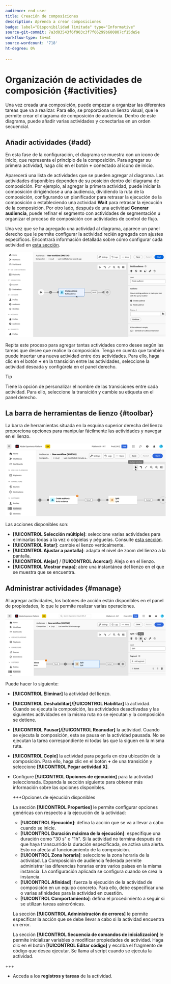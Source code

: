 ```yaml
---
audience: end-user
title: Creación de composiciones
description: Aprenda a crear composiciones
badge: label="Disponibilidad limitada" type="Informative"
source-git-commit: 7a3d03543f6f903c3f7f66299b600807cf15de5e
workflow-type: tm+mt
source-wordcount: '718'
ht-degree: 0%

---
```



# Organización de actividades de composición {#activities}

Una vez creada una composición, puede empezar a organizar las diferentes tareas que va a realizar. Para ello, se proporciona un lienzo visual, que le permite crear el diagrama de composición de audiencia. Dentro de este diagrama, puede añadir varias actividades y conectarlas en un orden secuencial.

## Añadir actividades {#add}

En esta fase de la configuración, el diagrama se muestra con un icono de inicio, que representa el principio de la composición. Para agregar su primera actividad, haga clic en el botón **+** conectado al icono de inicio.

Aparecerá una lista de actividades que se pueden agregar al diagrama. Las actividades disponibles dependen de su posición dentro del diagrama de composición. Por ejemplo, al agregar la primera actividad, puede iniciar la composición dirigiéndose a una audiencia, dividiendo la ruta de la composición, configurando un planificador para retrasar la ejecución de la composición o estableciendo una actividad **Wait** para retrasar la ejecución de la composición. Por otro lado, después de una actividad **Generar audiencia**, puede refinar el segmento con actividades de segmentación u organizar el proceso de composición con actividades de control de flujo.

Una vez que se ha agregado una actividad al diagrama, aparece un panel derecho que le permite configurar la actividad recién agregada con ajustes específicos. Encontrará información detallada sobre cómo configurar cada actividad en [esta sección](activities/about-activities.md).

![](assets/composition-create-add.png)

Repita este proceso para agregar tantas actividades como desee según las tareas que desee que realice la composición. Tenga en cuenta que también puede insertar una nueva actividad entre dos actividades. Para ello, haga clic en el botón **+** en la transición entre las actividades, seleccione la actividad deseada y configúrela en el panel derecho.

>[!TIP]
>
>Tiene la opción de personalizar el nombre de las transiciones entre cada actividad. Para ello, seleccione la transición y cambie su etiqueta en el panel derecho.

## La barra de herramientas de lienzo {#toolbar}

La barra de herramientas situada en la esquina superior derecha del lienzo proporciona opciones para manipular fácilmente las actividades y navegar en el lienzo.

![](assets/canvas-toolbar.png)

Las acciones disponibles son:

* **[!UICONTROL Selección múltiple]**: seleccione varias actividades para eliminarlas todas a la vez o cópielas y péguelas. Consulte [esta sección](#copy).
* **[!UICONTROL Rotar]**: cambie el lienzo verticalmente.
* **[!UICONTROL Ajustar a pantalla]**: adapta el nivel de zoom del lienzo a la pantalla.
* **[!UICONTROL Alejar]** / **[!UICONTROL Acercar]**: Aleja o en el lienzo.
* **[!UICONTROL Mostrar mapa]**: abre una instantánea del lienzo en el que se muestra que se encuentra.

## Administrar actividades {#manage}

Al agregar actividades, los botones de acción están disponibles en el panel de propiedades, lo que le permite realizar varias operaciones.

![](assets/activity-actions.png)

Puede hacer lo siguiente:

* **[!UICONTROL Eliminar]** la actividad del lienzo.
* **[!UICONTROL Deshabilitar]/[!UICONTROL Habilitar]** la actividad. Cuando se ejecuta la composición, las actividades desactivadas y las siguientes actividades en la misma ruta no se ejecutan y la composición se detiene.
* **[!UICONTROL Pausar]/[!UICONTROL Reanudar]** la actividad. Cuando se ejecuta la composición, esta se pausa en la actividad pausada. No se ejecutan la tarea correspondiente ni todas las que la siguen en la misma ruta.
* **[!UICONTROL Copie]** la actividad para pegarla en otra ubicación de la composición. Para ello, haga clic en el botón **+** de una transición y seleccione **[!UICONTROL Pegar actividad X]**. <!-- cannot copy multiple activities ? cannot paste in another composition?-->
* Configure **[!UICONTROL Opciones de ejecución]** para la actividad seleccionada. Expanda la sección siguiente para obtener más información sobre las opciones disponibles.

  +++Opciones de ejecución disponibles

  La sección **[!UICONTROL Properties]** le permite configurar opciones genéricas con respecto a la ejecución de la actividad:

   * **[!UICONTROL Ejecución]**: defina la acción que se va a llevar a cabo cuando se inicie.
   * **[!UICONTROL Duración máxima de la ejecución]**: especifique una duración como &quot;30 s&quot; o &quot;1h&quot;. Si la actividad no termina después de que haya transcurrido la duración especificada, se activa una alerta. Esto no afecta al funcionamiento de la composición.
   * **[!UICONTROL Zona horaria]**: seleccione la zona horaria de la actividad. La Composición de audiencia federada permite administrar las diferencias horarias entre varios países en la misma instancia. La configuración aplicada se configura cuando se crea la instancia.
   * **[!UICONTROL Afinidad]**: fuerza la ejecución de la actividad de composición en un equipo concreto. Para ello, debe especificar una o varias afinidades para la actividad en cuestión.
   * **[!UICONTROL Comportamiento]**: defina el procedimiento a seguir si se utilizan tareas asincrónicas.

  La sección **[!UICONTROL Administración de errores]** le permite especificar la acción que se debe llevar a cabo si la actividad encuentra un error.

  La sección **[!UICONTROL Secuencia de comandos de inicialización]** le permite inicializar variables o modificar propiedades de actividad. Haga clic en el botón **[!UICONTROL Editar código]** y escriba el fragmento de código que desea ejecutar. Se llama al script cuando se ejecuta la actividad.

+++

* Acceda a los **registros y tareas** de la actividad.
